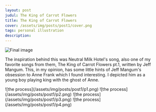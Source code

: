 ```yaml
---
layout: post
judul: The King of Carrot Flowers
title: The King of Carrot Flowers
cover: /assets/img/posts/post1/cover.png
tags: personal illustration
description: 
---
```


![Final image](/assets/img/posts/post1/final.png)

The inspiration behind this was Neutral Milk Hotel's song, also one of my favorite songs from them,  The King of Carrot Flowers pt.1, written by Jeff Mangum. This, in my opinion, has some little hints of Jeff Mangum's obsession to Anne Frank which I found interesting. I depicted him as a young boy playing king with the ghost of Anne.

<div class="imgsmall" markdown="1">
![the process](/assets/img/posts/post1/p1.png)
![the process](/assets/img/posts/post1/p2.png)
![the process](/assets/img/posts/post1/p3.png)
![the process](/assets/img/posts/post1/p4.png)
</div>
